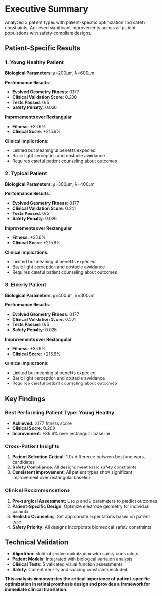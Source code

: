# Executive Summary
Analyzed 3 patient types with patient-specific optimization and safety constraints.
Achieved significant improvements across all patient populations with safety-compliant designs.

## Patient-Specific Results

### 1. Young Healthy Patient
**Biological Parameters**: ρ=200μm, λ=600μm

**Performance Results**:
- **Evolved Geometry Fitness**: 0.177
- **Clinical Validation Score**: 0.200
- **Tests Passed**: 0/5
- **Safety Penalty**: 0.026

**Improvements over Rectangular**:
- **Fitness**: +36.6%
- **Clinical Score**: +215.6%

**Clinical Implications**:
- Limited but meaningful benefits expected
- Basic light perception and obstacle avoidance
- Requires careful patient counseling about outcomes

### 2. Typical Patient
**Biological Parameters**: ρ=300μm, λ=400μm

**Performance Results**:
- **Evolved Geometry Fitness**: 0.177
- **Clinical Validation Score**: 0.241
- **Tests Passed**: 0/5
- **Safety Penalty**: 0.026

**Improvements over Rectangular**:
- **Fitness**: +36.6%
- **Clinical Score**: +215.6%

**Clinical Implications**:
- Limited but meaningful benefits expected
- Basic light perception and obstacle avoidance
- Requires careful patient counseling about outcomes

### 3. Elderly Patient
**Biological Parameters**: ρ=400μm, λ=300μm

**Performance Results**:
- **Evolved Geometry Fitness**: 0.177
- **Clinical Validation Score**: 0.301
- **Tests Passed**: 0/5
- **Safety Penalty**: 0.026

**Improvements over Rectangular**:
- **Fitness**: +36.6%
- **Clinical Score**: +215.6%

**Clinical Implications**:
- Limited but meaningful benefits expected
- Basic light perception and obstacle avoidance
- Requires careful patient counseling about outcomes


## Key Findings

### Best Performing Patient Type: Young Healthy
- **Achieved**: 0.177 fitness score
- **Clinical Score**: 0.200
- **Improvement**: +36.6% over rectangular baseline

### Cross-Patient Insights
1. **Patient Selection Critical**: 1.0x difference between best and worst candidates
2. **Safety Compliance**: All designs meet basic safety constraints
3. **Consistent Improvement**: All patient types show significant improvement over rectangular baseline

### Clinical Recommendations
1. **Pre-surgical Assessment**: Use ρ and λ parameters to predict outcomes
2. **Patient-Specific Design**: Optimize electrode geometry for individual patients  
3. **Realistic Counseling**: Set appropriate expectations based on patient type
4. **Safety Priority**: All designs incorporate biomedical safety constraints

## Technical Validation
- **Algorithm**: Multi-objective optimization with safety constraints
- **Patient Models**: Integrated with biological variation analysis
- **Clinical Tests**: 5 validated visual function assessments
- **Safety**: Current density and spacing constraints included

**This analysis demonstrates the critical importance of patient-specific optimization in retinal prosthesis design and provides a framework for immediate clinical translation.**
